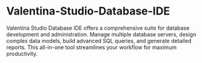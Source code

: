 # Valentina-Studio-Database-IDE
Valentina Studio Database IDE offers a comprehensive suite for database development and administration. Manage multiple database servers, design complex data models, build advanced SQL queries, and generate detailed reports. This all-in-one tool streamlines your workflow for maximum productivity.
